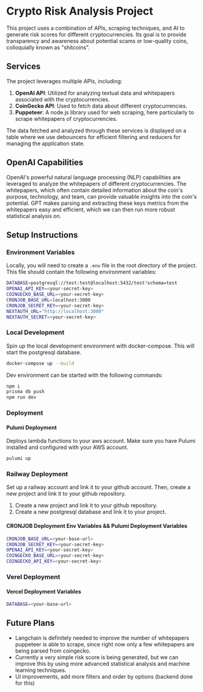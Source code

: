 # Crypto Risk Analysis Project

This project uses a combination of APIs, scraping techniques, and AI to generate risk scores for different cryptocurrencies. Its goal is to provide transparency and awareness about potential scams or low-quality coins, colloquially known as "shitcoins".

## Services

The project leverages multiple APIs, including:

1. **OpenAI API**: Utilized for analyzing textual data and whitepapers associated with the cryptocurrencies.
2. **CoinGecko API**: Used to fetch data about different cryptocurrencies.
3. **Puppeteer**: A node.js library used for web scraping, here particularly to scrape whitepapers of cryptocurrencies.

The data fetched and analyzed through these services is displayed on a table where we use debouncers for efficient filtering and reducers for managing the application state.

## OpenAI Capabilities

OpenAI's powerful natural language processing (NLP) capabilities are leveraged to analyze the whitepapers of different cryptocurrencies. 
The whitepapers, which often contain detailed information about the coin's purpose, technology, and team, can provide valuable insights into the coin's potential. 
GPT makes parsing and extracting these keys metrics from the whitepapers easy and efficient, which we can then
run more robust statistical analysis on.

## Setup Instructions


### Environment Variables

Locally, you will need to create a `.env` file in the root directory of the project. This file should contain the following environment variables:

```bash
DATABASE=postgresql://test:test@localhost:5432/test?schema=test
OPENAI_API_KEY=<your-secret-key>
COINGECKO_BASE_URL=<your-secret-key>
CRONJOB_BASE_URL=localhost:3000
CRONJOB_SECRET_KEY=<your-secret-key>
NEXTAUTH_URL="http://localhost:3000"
NEXTAUTH_SECRET=<your-secret-key>
```

### Local Development

Spin up the local development environment with docker-compose. This will start the postgresql database.
```bash
docker-compose up --build
```

Dev environment can be started with the following commands:
```bash
npm i
prisma db push
npm run dev
```



### Deployment

#### Pulumi Deployment

Deploys lambda functions to your aws account. Make sure you have Pulumi installed and configured with your AWS account.
```bash
pulumi up
```

### Railway Deployment
Set up a railway account and link it to your github account. Then, create a new project and link it to your github repository. 

1. Create a new project and link it to your github repository.
2. Create a new postgresql database and link it to your project.
#### CRONJOB Deployment Env Variables && Pulumi Deployment Variables

```bash
CRONJOB_BASE_URL=<your-base-url>
CRONJOB_SECRET_KEY=<your-secret-key>
OPENAI_API_KEY=<your-secret-key>
COINGECKO_BASE_URL=<your-secret-key>
COINGECKO_API_KEY=<your-secret-key>
```


### Verel Deployment

#### Vercel Deployment Variables
```bash
DATABASE=<your-base-url>
```

## Future Plans

- Langchain is definitely needed to improve the number of whitepapers puppeteer is able to scrape, since right now only a few whitepapers are being parsed from coingecko. 
- Currently a very simple risk score is being generated, but we can improve this by using more advanced statistical analysis and machine learning techniques.
- UI improvements, add more filters and order by options (backend done for this)

